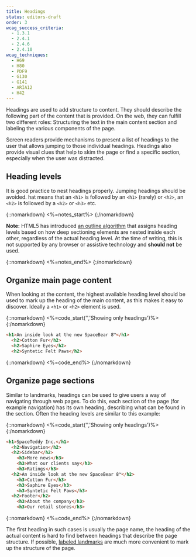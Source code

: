 ```yaml
---
title: Headings
status: editors-draft
order: 3
wcag_success_criteria:
  - 1.3.1
  - 2.4.1
  - 2.4.6
  - 2.4.10
wcag_techniques:
  - H69
  - H80
  - PDF9
  - G130
  - G141
  - ARIA12
  - H42
---
```


Headings are used to add structure to content. They should describe the following part of the content that is provided. On the web, they can fulfill two different roles: Structuring the text in the main content section and labeling the various components of the page.

Screen readers provide mechanisms to present a list of headings to the user that allows jumping to those individual headings. Headings also provide visual clues that help to skim the page or find a specific section, especially when the user was distracted.

## Heading levels

It is good practice to nest headings properly. Jumping headings should be avoided. hat means that an `<h1>` is followed by an `<h1>` (rarely) or `<h2>`, an `<h2>` is followed by a `<h2>` or `<h3>` etc.

{::nomarkdown}
<%=notes_start%>
{:/nomarkdown}

**Note:** HTML5 has introduced [an outline algorithm](http://www.w3.org/TR/html5/sections.html#headings-and-sections) that assigns heading levels based on how deep sectioning elements are nested inside each other, regardless of the actual heading level. At the time of writing, this is not supported by any browser or assistive technology and **should not** be used.

{::nomarkdown}
<%=notes_end%>
{:/nomarkdown}

## Organize main page content

When looking at the content, the highest available heading level should be used to mark up the heading of the main content, as this makes it easy to discover. Ideally a `<h1>` or `<h2>` element is used.

{::nomarkdown}
<%=code_start('','Showing only headings')%>
{:/nomarkdown}

~~~html
<h1>An inside look at the new SpaceBear 8™</h1>
  <h2>Cotton Fur</h2>
  <h2>Saphire Eyes</h2>
  <h2>Syntetic Felt Paws</h2>
~~~

{::nomarkdown}
<%=code_end%>
{:/nomarkdown}

## Organize page sections

Similar to landmarks, headings can be used to give users a way of navigating through web pages. To do this, each section of the page (for example navigation) has its own heading, describing what can be found in the section. Often the heading levels are similar to this example:

{::nomarkdown}
<%=code_start('','Showing only headings')%>
{:/nomarkdown}

~~~html
<h1>SpaceTeddy Inc.</h1>
  <h2>Navigation</h2>
  <h2>Sidebar</h2>
    <h3>More news</h3>
    <h3>What our clients say</h3>
    <h3>Ratings</h3>
  <h2>An inside look at the new SpaceBear 8™</h2>
    <h3>Cotton Fur</h3>
    <h3>Saphire Eyes</h3>
    <h3>Syntetic Felt Paws</h3>
  <h2>Footer</h2>
    <h3>About the company</h3>
    <h3>Our retail stores</h3>
~~~

{::nomarkdown}
<%=code_end%>
{:/nomarkdown}

The first heading in such cases is usually the page name, the heading of the actual content is hard to find between headings that describe the page structure. If possible, [labeled landmarks](landmarks.html) are much more convenient to mark up the structure of the page.
